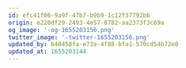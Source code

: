 ```yaml
---
id: efc41f06-9a9f-47b7-b9b9-1c12f37792bb
origin: e228df29-2493-4e57-8782-aa2373f3c69a
og_image: '-og-1655203156.png'
twitter_image: '-twitter-1655203156.png'
updated_by: b40458fa-e73a-4f88-bfa1-570cd54b72e0
updated_at: 1655203144
---
```

